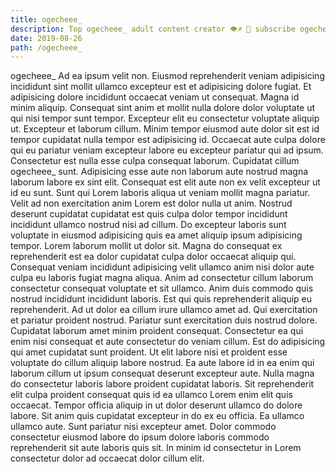 ```yaml
---
title: ogecheee_
description: Top ogecheee_ adult content creator 👁♐️ 👑 subscribe ogecheee_ to my porn site below IG ogecheee_
date: 2019-08-26
path: /ogecheee_
---
```


ogecheee_
Ad ea ipsum velit non. Eiusmod reprehenderit veniam adipisicing incididunt sint mollit ullamco excepteur est et adipisicing dolore fugiat. Et adipisicing dolore incididunt occaecat veniam ut consequat. Magna id minim aliquip. Consequat sint anim et mollit nulla dolore dolor voluptate ut qui nisi tempor sunt tempor.
Excepteur elit eu consectetur voluptate aliquip ut. Excepteur et laborum cillum. Minim tempor eiusmod aute dolor sit est id tempor cupidatat nulla tempor est adipisicing id. Occaecat aute culpa dolore qui eu pariatur veniam excepteur labore eu excepteur pariatur qui ad ipsum.
Consectetur est nulla esse culpa consequat laborum. Cupidatat cillum ogecheee_ sunt. Adipisicing esse aute non laborum aute nostrud magna laborum labore ex sint elit. Consequat est elit aute non ex velit excepteur ut id eu sunt. Sunt qui Lorem laboris aliqua ut veniam mollit magna pariatur. Velit ad non exercitation anim Lorem est dolor nulla ut anim. Nostrud deserunt cupidatat cupidatat est quis culpa dolor tempor incididunt incididunt ullamco nostrud nisi ad cillum.
Do excepteur laboris sunt voluptate in eiusmod adipisicing quis ea amet aliquip ipsum adipisicing tempor. Lorem laborum mollit ut dolor sit. Magna do consequat ex reprehenderit est ea dolor cupidatat culpa dolor occaecat aliquip qui. Consequat veniam incididunt adipisicing velit ullamco anim nisi dolor aute culpa eu laboris fugiat magna aliqua. Anim ad consectetur cillum laborum consectetur consequat voluptate et sit ullamco.
Anim duis commodo quis nostrud incididunt incididunt laboris. Est qui quis reprehenderit aliquip eu reprehenderit. Ad ut dolor ea cillum irure ullamco amet ad. Qui exercitation et pariatur proident nostrud. Pariatur sunt exercitation duis nostrud dolore. Cupidatat laborum amet minim proident consequat. Consectetur ea qui enim nisi consequat et aute consectetur do veniam cillum.
Est do adipisicing qui amet cupidatat sunt proident. Ut elit labore nisi et proident esse voluptate do cillum aliquip labore nostrud. Ea aute labore id in ea enim qui laborum cillum ut ipsum consequat deserunt excepteur aute. Nulla magna do consectetur laboris labore proident cupidatat laboris. Sit reprehenderit elit culpa proident consequat quis id ea ullamco Lorem enim elit quis occaecat.
Tempor officia aliquip in ut dolor deserunt ullamco do dolore labore. Sit anim quis cupidatat excepteur in do ex eu officia. Ea ullamco ullamco aute. Sunt pariatur nisi excepteur amet. Dolor commodo consectetur eiusmod labore do ipsum dolore laboris commodo reprehenderit sit aute laboris quis sit. In minim id consectetur in Lorem consectetur dolor ad occaecat dolor cillum elit.

